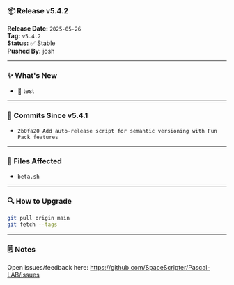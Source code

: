 ### 📦 Release v5.4.2

**Release Date:** `2025-05-26`  
**Tag:** `v5.4.2`  
**Status:** ✅ Stable  
**Pushed By:** josh

---

### ✨ What's New
- 🔧 test

---

### 🧾 Commits Since v5.4.1
- `2b0fa20 Add auto-release script for semantic versioning with Fun Pack features`

---

### 📁 Files Affected
- `beta.sh`

---

### 🔍 How to Upgrade
```bash
git pull origin main
git fetch --tags
```

---

### 🗒️ Notes
Open issues/feedback here: <https://github.com/SpaceScripter/Pascal-LAB/issues>
